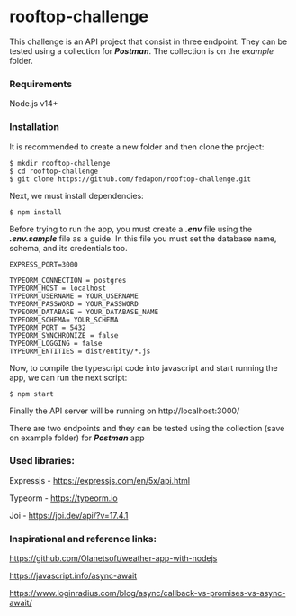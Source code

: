 # rooftop-challenge

This challenge is an API project that consist in three endpoint. They can be tested using a collection for  ***Postman***. The collection is on the *example* folder.

### Requirements

Node.js v14+

### Installation

It is recommended to create a new folder and then clone the project:
```
$ mkdir rooftop-challenge
$ cd rooftop-challenge
$ git clone https://github.com/fedapon/rooftop-challenge.git
```

Next, we must install dependencies:

```
$ npm install
```

Before trying to run the app, you must create a ***.env*** file using the ***.env.sample*** file as a guide. In this file you must set the database name, schema, and its credentials too. 

```
EXPRESS_PORT=3000

TYPEORM_CONNECTION = postgres
TYPEORM_HOST = localhost
TYPEORM_USERNAME = YOUR_USERNAME
TYPEORM_PASSWORD = YOUR_PASSWORD
TYPEORM_DATABASE = YOUR_DATABASE_NAME
TYPEORM_SCHEMA= YOUR_SCHEMA
TYPEORM_PORT = 5432
TYPEORM_SYNCHRONIZE = false
TYPEORM_LOGGING = false
TYPEORM_ENTITIES = dist/entity/*.js
```



Now, to compile the typescript code into javascript and start running the app, we can run the next script:

```
$ npm start
```



Finally the API server will be running on http://localhost:3000/

There are two endpoints and they can be tested using the collection (save on example folder) for ***Postman*** app





### Used libraries:

Expressjs - https://expressjs.com/en/5x/api.html

Typeorm - https://typeorm.io

Joi - https://joi.dev/api/?v=17.4.1



### Inspirational and reference links:

https://github.com/Olanetsoft/weather-app-with-nodejs

https://javascript.info/async-await

https://www.loginradius.com/blog/async/callback-vs-promises-vs-async-await/

